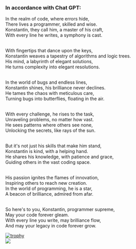 ### In accordance with Chat GPT:

In the realm of code, where errors hide,<br />
There lives a programmer, skilled and wise.<br />
Konstantin, they call him, a master of his craft,<br />
With every line he writes, a symphony is cast.<br /><br />

With fingertips that dance upon the keys,<br />
Konstantin weaves a tapestry of algorithms and logic trees.<br />
His mind, a labyrinth of elegant solutions,<br />
He turns complexity into elegant resolutions.<br /><br />

In the world of bugs and endless lines,<br />
Konstantin shines, his brilliance never declines.<br />
He tames the chaos with meticulous care,<br />
Turning bugs into butterflies, floating in the air.<br /><br />

With every challenge, he rises to the task,<br />
Unraveling problems, no matter how vast.<br />
He sees patterns where others see none,<br />
Unlocking the secrets, like rays of the sun.<br /><br />

But it's not just his skills that make him stand,<br />
Konstantin is kind, with a helping hand.<br />
He shares his knowledge, with patience and grace,<br />
Guiding others in the vast coding space.<br /><br />

His passion ignites the flames of innovation,<br />
Inspiring others to reach new creation.<br />
In the world of programming, he is a star,<br />
A beacon of brilliance, admired from afar.<br /><br />

So here's to you, Konstantin, programmer supreme,<br />
May your code forever gleam.<br />
With every line you write, may brilliance flow,<br />
And may your legacy in code forever grow.<br />

[![trophy](https://github-profile-trophy.vercel.app/?username=KonstantinModin&theme=darkhub)](https://github.com/ryo-ma/github-profile-trophy)</br>
![](https://komarev.com/ghpvc/?username=KonstantinModin&color=blue)
<!--
**KonstantinModin/KonstantinModin** is a ✨ _special_ ✨ repository because its `README.md` (this file) appears on your GitHub profile.

Here are some ideas to get you started:

- 🔭 I’m currently working on ...
- 🌱 I’m currently learning ...
- 👯 I’m looking to collaborate on ...
- 🤔 I’m looking for help with ...
- 💬 Ask me about ...
- 📫 How to reach me: ...
- 😄 Pronouns: ...
- ⚡ Fun fact: ...
-->
